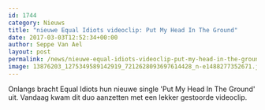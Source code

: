 ```yaml
---
id: 1744
category: Nieuws
title: "nieuwe Equal Idiots videoclip: Put My Head In The Ground"
date: 2017-03-03T12:52:34+00:00
author: Seppe Van Ael
layout: post
permalink: /news/nieuwe-equal-idiots-videoclip-put-my-head-in-the-ground/
image: 13876203_1275349589142919_7212628093697614428_n-e1488277352671.jpg
---
```

Onlangs bracht Equal Idiots hun nieuwe single 'Put My Head In The Ground' uit. Vandaag kwam dit duo aanzetten met een lekker gestoorde videoclip.
